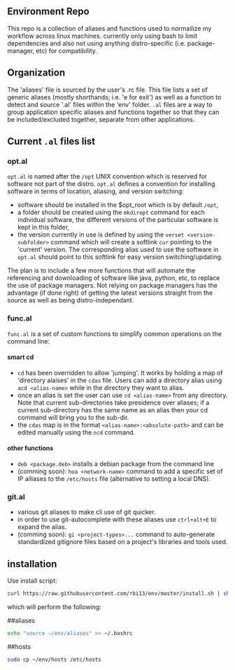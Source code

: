 ## Environment Repo
This repo is a collection of aliases and functions used to normailize my workflow across linux machines. currently only using bash to limit dependencies and also not using anything distro-specific (i.e. package-manager, etc) for compatibility.  
## Organization
The 'aliases' file is sourced by the user's .rc file. This file lists a set of generic aliases (mostly shorthands; i.e. 'e for exit') as well as a function to detect and source '.al' files within the 'env' folder. `.al` files are a way to group application specific aliases and functions together so that they can be included/excluded together, separate from other applications.

## Current `.al` files list
### opt.al
`opt.al` is named after the `/opt` UNIX convention which is reserved for software not part of the distro. `opt.al` defines a convention for installing software in terms of location, aliasing, and version switching: 
 - software should be installed in the $opt_root which is by default `/opt`, 
 - a folder should be created using the `mkdiropt` command for each individual software, the different versions of the   particular software is kept in this folder,
 - the version currently in use is defined by using the `verset <version-subfolder>` command which will create a softlink `cur` pointing to the 'current' version. The corresponding alias used to use the software in `opt.al` should point to this softlink for easy version switching/updating.

The plan is to include a few more functions that will automate the referencing and downloading of software like java, python, etc, to replace the use of package managers. Not relying on package managers has the advantage (if done right) of getting the latest versions straight from the source as well as being distro-independant.

### func.al
`func.al` is a set of custom functions to simplify common operations on the command line:
#### smart cd
- `cd` has been overridden to allow 'jumping'. It works by holding a map of 'directory alaises' in the `cdas` file. Users can add a directory alias using `acd <alias-name>` while in the directory they want to alias.
- once an alias is set the user can use `cd <alias-name>` from any directory. Note that current sub-directories take presidence over aliases; if a current sub-directory has the same name as an alias then your cd command will bring you to the sub-dir.
- the `cdas` map is in the format `<alias-name>:<absolute-path>` and can be edited manually using the `ncd` command.

#### other functions
- `deb <package.deb>` installs a debian package from the command line
- (comming soon): `hoa <network-name>` command to add a specific set of IP ailiases to the `/etc/hosts` file (alternative to setting a local DNS).

### git.al
- various git aliases to make cli use of git quicker.
- in order to use git-autocomplete with these aliases use `ctrl+alt+E` to expand the alias.
- (comming soon): `gi <project-types>...` command to auto-generate standardized gitignore files based on a project's libraries and tools used.

## installation 
Use install script:

```sh
curl https://raw.githubusercontent.com/rbi13/env/master/install.sh | sh
```

which will perform the following:

##aliases
```sh
echo "source ~/env/aliases" >> ~/.bashrc
```

##hosts
```sh
sudo cp ~/env/hosts /etc/hosts
```
